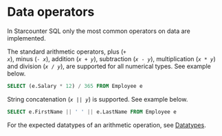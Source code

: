 # Data operators

In Starcounter SQL only the most common operators on data are implemented.

The standard arithmetic operators, plus (<code>+ <var>x</var></code>), minus (<code>- <var>x</var></code>), addition (<code><var>x</var> + <var>y</var></code>), subtraction (<code><var>x</var> - <var>y</var></code>), multiplication (<code><var>x</var> * <var>y</var></code>) and division (<code><var>x</var> / <var>y</var></code>), are supported for all numerical types. See example below.

```sql
SELECT (e.Salary * 12) / 365 FROM Employee e
```

String concatenation (<code><var>x</var> || <var>y</var></code>) is supported. See example below.

```sql
SELECT e.FirstName || ' ' || e.LastName FROM Employee e
```

For the expected datatypes of an arithmetic operation, see [Datatypes](/guides/database/datatypes).
